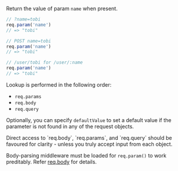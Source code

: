 Return the value of param `name` when present.

```js
// ?name=tobi
req.param('name')
// => "tobi"

// POST name=tobi
req.param('name')
// => "tobi"

// /user/tobi for /user/:name 
req.param('name')
// => "tobi"
```

Lookup is performed in the following order:

* `req.params`
* `req.body`
* `req.query`

Optionally, you can specify `defaultValue` to set a default value if the parameter is not found in any of the request objects.

<div class="doc-box doc-warn">
Direct access to `req.body`, `req.params`, and `req.query` should be favoured for clarity - unless you truly accept input from each object.

Body-parsing middleware must be loaded for `req.param()` to work preditably. Refer [req.body](#req.body) for details.
</div>
